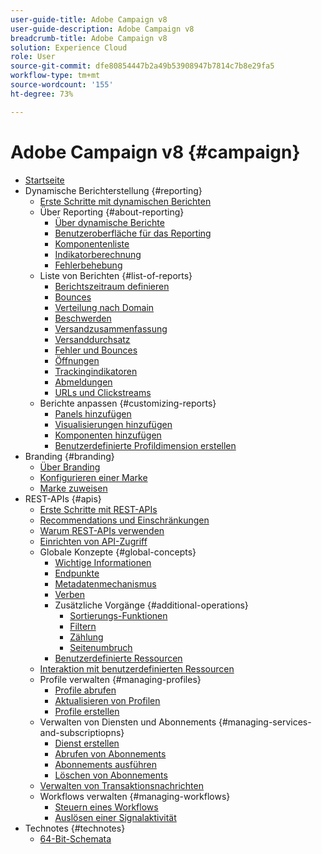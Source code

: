 ```yaml
---
user-guide-title: Adobe Campaign v8
user-guide-description: Adobe Campaign v8
breadcrumb-title: Adobe Campaign v8
solution: Experience Cloud
role: User
source-git-commit: dfe80854447b2a49b53908947b7814c7b8e29fa5
workflow-type: tm+mt
source-wordcount: '155'
ht-degree: 73%

---
```


# Adobe Campaign v8 {#campaign}

+ [Startseite](campaign-standard-migration-home.md)
+ Dynamische Berichterstellung {#reporting}
   + [Erste Schritte mit dynamischen Berichten](reporting/get-started-reporting.md)
   + Über Reporting {#about-reporting}
      + [Über dynamische Berichte](reporting/about-dynamic-reports.md)
      + [Benutzeroberfläche für das Reporting](reporting/reporting-interface.md)
      + [Komponentenliste](reporting/list-of-components.md)
      + [Indikatorberechnung](reporting/indicator-calculation.md)
      + [Fehlerbehebung](reporting/troubleshooting.md)
   + Liste von Berichten {#list-of-reports}
      + [Berichtszeitraum definieren](reporting/defining-the-report-period.md)
      + [Bounces](reporting/bounce-summary.md)
      + [Verteilung nach Domain](reporting/breakdown-by-domains.md)
      + [Beschwerden](reporting/complaints.md)
      + [Versandzusammenfassung](reporting/delivery-summary.md)
      + [Versanddurchsatz](reporting/delivery-throughput.md)
      + [Fehler und Bounces](reporting/non-deliverables-and-bounces.md)
      + [Öffnungen](reporting/opens.md)
      + [Trackingindikatoren](reporting/tracking-indicators.md)
      + [Abmeldungen](reporting/unsubscriptions.md)
      + [URLs und Clickstreams](reporting/urls-and-click-streams.md)
   + Berichte anpassen {#customizing-reports}
      + [Panels hinzufügen](reporting/adding-panels.md)
      + [Visualisierungen hinzufügen](reporting/adding-visualizations.md)
      + [Komponenten hinzufügen](reporting/adding-components.md)
      + [Benutzerdefinierte Profildimension erstellen](reporting/creating-a-custom-profile-dimension.md)
+ Branding {#branding}
   + [Über Branding](branding/branding-gs.md)
   + [Konfigurieren einer Marke](branding/branding-configure.md)
   + [Marke zuweisen](branding/branding-assign.md)
+ REST-APIs {#apis}
   + [Erste Schritte mit REST-APIs](api/get-started-apis.md)
   + [Recommendations und Einschränkungen](api/limitations.md)
   + [Warum REST-APIs verwenden](api/why-using-campaign-standard-apis.md)
   + [Einrichten von API-Zugriff](api/setting-up-api-access.md)
   + Globale Konzepte {#global-concepts}
      + [Wichtige Informationen](api/must-read.md)
      + [Endpunkte](api/endpoints.md)
      + [Metadatenmechanismus](api/metadata-mechanism.md)
      + [Verben](api/verbs.md)
      + Zusätzliche Vorgänge {#additional-operations}
         + [Sortierungs-Funktionen](api/sorting.md)
         + [Filtern](api/filtering.md)
         + [Zählung](api/counting.md)
         + [Seitenumbruch](api/pagination.md)
      + [Benutzerdefinierte Ressourcen](api/custom-resources.md)
   + [Interaktion mit benutzerdefinierten Ressourcen](api/interacting-with-custom-resources.md)
   + Profile verwalten {#managing-profiles}
      + [Profile abrufen](api/retrieving-profiles.md)
      + [Aktualisieren von Profilen](api/updating-profiles.md)
      + [Profile erstellen](api/creating-profiles-api.md)
   + Verwalten von Diensten und Abonnements {#managing-services-and-subscriptiopns}
      + [Dienst erstellen](api/creating-a-service.md)
      + [Abrufen von Abonnements](api/retrieving-subscriptions.md)
      + [Abonnements ausführen](api/perform-subscriptions.md)
      + [Löschen von Abonnements](api/deleting-subscriptions.md)
   + [Verwalten von Transaktionsnachrichten](api/managing-transactional-messages.md)
   + Workflows verwalten {#managing-workflows}
      + [Steuern eines Workflows](api/controlling-a-workflow.md)
      + [Auslösen einer Signalaktivität](api/triggering-a-signal-activity.md)
+ Technotes {#technotes}
   + [64-Bit-Schemata](technotes/64-bit-tables.md)

